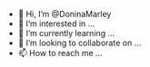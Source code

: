 - 👋 Hi, I’m @DoninaMarley
- 👀 I’m interested in ...
- 🌱 I’m currently learning ...
- 💞️ I’m looking to collaborate on ...
- 📫 How to reach me ...

<!---
DoninaMarley/DoninaMarley is a ✨ special ✨ repository because its `README.md` (this file) appears on your GitHub profile.
You can click the Preview link to take a look at your changes.
--->
